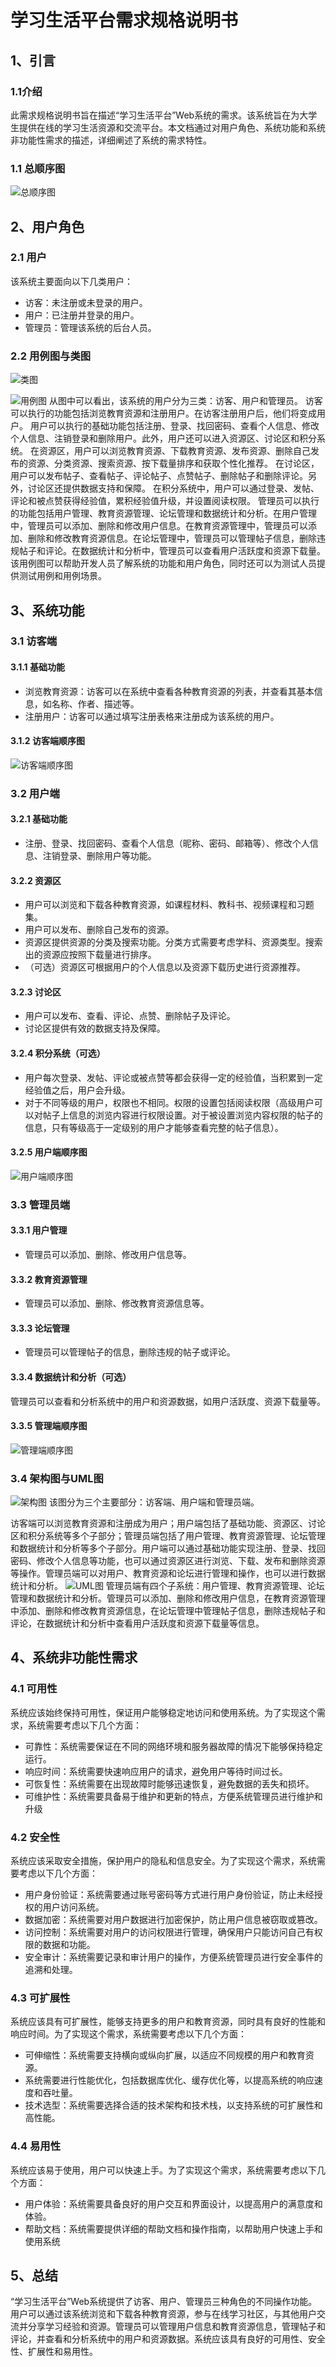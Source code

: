 # 学习生活平台需求规格说明书

## 1、引言

### 1.1介绍

​	此需求规格说明书旨在描述“学习生活平台”Web系统的需求。该系统旨在为大学生提供在线的学习生活资源和交流平台。本文档通过对用户角色、系统功能和系统非功能性需求的描述，详细阐述了系统的需求特性。

### 1.1 总顺序图

![总顺序图](D:\DeskTop\需求说明书\总顺序图.png)

## 2、用户角色

### 2.1 用户

该系统主要面向以下几类用户：

- 访客：未注册或未登录的用户。
- 用户：已注册并登录的用户。
- 管理员：管理该系统的后台人员。

### 2.2 用例图与类图

![类图](D:\DeskTop\需求说明书\类图.png)

![用例图](D:\DeskTop\需求说明书\用例图.png)
从图中可以看出，该系统的用户分为三类：访客、用户和管理员。
访客可以执行的功能包括浏览教育资源和注册用户。在访客注册用户后，他们将变成用户。
用户可以执行的基础功能包括注册、登录、找回密码、查看个人信息、修改个人信息、注销登录和删除用户。此外，用户还可以进入资源区、讨论区和积分系统。
在资源区，用户可以浏览教育资源、下载教育资源、发布资源、删除自己发布的资源、分类资源、搜索资源、按下载量排序和获取个性化推荐。
在讨论区，用户可以发布帖子、查看帖子、评论帖子、点赞帖子、删除帖子和删除评论。另外，讨论区还提供数据支持和保障。
在积分系统中，用户可以通过登录、发帖、评论和被点赞获得经验值，累积经验值升级，并设置阅读权限。
管理员可以执行的功能包括用户管理、教育资源管理、论坛管理和数据统计和分析。在用户管理中，管理员可以添加、删除和修改用户信息。在教育资源管理中，管理员可以添加、删除和修改教育资源信息。在论坛管理中，管理员可以管理帖子信息，删除违规帖子和评论。在数据统计和分析中，管理员可以查看用户活跃度和资源下载量。
该用例图可以帮助开发人员了解系统的功能和用户角色，同时还可以为测试人员提供测试用例和用例场景。

## 3、系统功能

### 3.1 访客端

#### 3.1.1 基础功能

- 浏览教育资源：访客可以在系统中查看各种教育资源的列表，并查看其基本信息，如名称、作者、描述等。
- 注册用户：访客可以通过填写注册表格来注册成为该系统的用户。

#### 3.1.2 访客端顺序图

![访客端顺序图](D:\DeskTop\需求说明书\访客端顺序图.png)

### 3.2 用户端

#### 3.2.1 基础功能

- 注册、登录、找回密码、查看个人信息（昵称、密码、邮箱等）、修改个人信息、注销登录、删除用户等功能。

#### 3.2.2 资源区

- 用户可以浏览和下载各种教育资源，如课程材料、教科书、视频课程和习题集。
- 用户可以发布、删除自己发布的资源。
- 资源区提供资源的分类及搜索功能。分类方式需要考虑学科、资源类型。搜索出的资源应按照下载量进行排序。
- （可选）资源区可根据用户的个人信息以及资源下载历史进行资源推荐。

#### 3.2.3 讨论区

- 用户可以发布、查看、评论、点赞、删除帖子及评论。
- 讨论区提供有效的数据支持及保障。

#### 3.2.4 积分系统（可选）

- 用户每次登录、发帖、评论或被点赞等都会获得一定的经验值，当积累到一定经验值之后，用户会升级。
- 对于不同等级的用户，权限也不相同。权限的设置包括阅读权限（高级用户可以对帖子上信息的浏览内容进行权限设置。对于被设置浏览内容权限的帖子的信息，只有等级高于一定级别的用户才能够查看完整的帖子信息）。

#### 3.2.5 用户端顺序图

![用户端顺序图](D:\DeskTop\需求说明书\用户端顺序图.png)

### 3.3 管理员端

#### 3.3.1 用户管理

- 管理员可以添加、删除、修改用户信息等。

#### 3.3.2 教育资源管理

- 管理员可以添加、删除、修改教育资源信息等。

#### 3.3.3 论坛管理

- 管理员可以管理帖子的信息，删除违规的帖子或评论。

#### 3.3.4 数据统计和分析（可选）

管理员可以查看和分析系统中的用户和资源数据，如用户活跃度、资源下载量等。

#### 3.3.5 管理端顺序图

![管理端顺序图](D:\DeskTop\需求说明书\管理端顺序图.png)

### 3.4 架构图与UML图

![架构图](D:\DeskTop\需求说明书\架构图.png)
该图分为三个主要部分：访客端、用户端和管理员端。

访客端可以浏览教育资源和注册成为用户；用户端包括了基础功能、资源区、讨论区和积分系统等多个子部分；管理员端包括了用户管理、教育资源管理、论坛管理和数据统计和分析等多个子部分。用户端可以通过基础功能实现注册、登录、找回密码、修改个人信息等功能，也可以通过资源区进行浏览、下载、发布和删除资源等操作。管理员端可以对用户、教育资源和论坛进行管理和操作，也可以进行数据统计和分析。
![UML图](D:\DeskTop\需求说明书\UML图.png)
管理员端有四个子系统：用户管理、教育资源管理、论坛管理和数据统计和分析。管理员可以添加、删除和修改用户信息，在教育资源管理中添加、删除和修改教育资源信息，在论坛管理中管理帖子信息，删除违规帖子和评论，在数据统计和分析中查看用户活跃度和资源下载量等信息。
## 4、系统非功能性需求

### 4.1 可用性

系统应该始终保持可用性，保证用户能够稳定地访问和使用系统。为了实现这个需求，系统需要考虑以下几个方面：
- 可靠性：系统需要保证在不同的网络环境和服务器故障的情况下能够保持稳定运行。
- 响应时间：系统需要快速响应用户的请求，避免用户等待时间过长。
- 可恢复性：系统需要在出现故障时能够迅速恢复，避免数据的丢失和损坏。
- 可维护性：系统需要具备易于维护和更新的特点，方便系统管理员进行维护和升级

### 4.2 安全性

系统应该采取安全措施，保护用户的隐私和信息安全。为了实现这个需求，系统需要考虑以下几个方面：
- 用户身份验证：系统需要通过账号密码等方式进行用户身份验证，防止未经授权的用户访问系统。
- 数据加密：系统需要对用户数据进行加密保护，防止用户信息被窃取或篡改。
- 访问控制：系统需要对用户的访问权限进行管理，确保用户只能访问自己有权限的数据和功能。
- 安全审计：系统需要记录和审计用户的操作，方便系统管理员进行安全事件的追溯和处理。

### 4.3 可扩展性

系统应该具有可扩展性，能够支持更多的用户和教育资源，同时具有良好的性能和响应时间。为了实现这个需求，系统需要考虑以下几个方面：
- 可伸缩性：系统需要支持横向或纵向扩展，以适应不同规模的用户和教育资源。
- 系统需要进行性能优化，包括数据库优化、缓存优化等，以提高系统的响应速度和吞吐量。
- 技术选型：系统需要选择合适的技术架构和技术栈，以支持系统的可扩展性和高性能。

### 4.4 易用性

系统应该易于使用，用户可以快速上手。为了实现这个需求，系统需要考虑以下几个方面：
- 用户体验：系统需要具备良好的用户交互和界面设计，以提高用户的满意度和体验。
- 帮助文档：系统需要提供详细的帮助文档和操作指南，以帮助用户快速上手和使用系统

## 5、总结

​	“学习生活平台”Web系统提供了访客、用户、管理员三种角色的不同操作功能。用户可以通过该系统浏览和下载各种教育资源，参与在线学习社区，与其他用户交流并分享学习经验和资源。管理员可以管理用户信息和教育资源信息，管理帖子和评论，并查看和分析系统中的用户和资源数据。系统应该具有良好的可用性、安全性、扩展性和易用性。